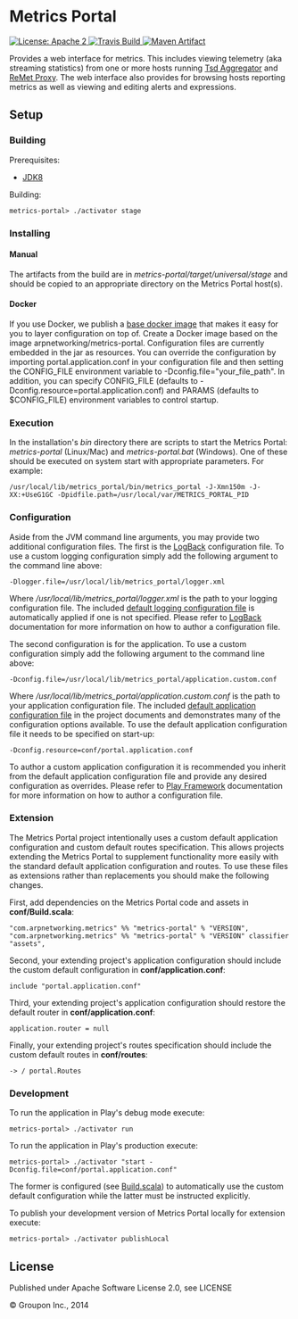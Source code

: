 Metrics Portal
==============

<a href="https://raw.githubusercontent.com/ArpNetworking/metrics-portal/master/LICENSE">
    <img src="https://img.shields.io/hexpm/l/plug.svg"
         alt="License: Apache 2">
</a>
<a href="https://travis-ci.org/ArpNetworking/metrics-portal/">
    <img src="https://travis-ci.org/ArpNetworking/metrics-portal.png?branch=master"
         alt="Travis Build">
</a>
<a href="http://search.maven.org/#search%7Cga%7C1%7Cg%3A%22com.arpnetworking.metrics%22%20a%3A%22metrics-portal_2.11%22">
    <img src="https://img.shields.io/maven-central/v/com.arpnetworking.metrics/metrics-portal_2.11.svg"
         alt="Maven Artifact">
</a>

Provides a web interface for metrics. This includes viewing telemetry (aka streaming statistics) from one or more hosts running [Tsd Aggregator](https://github.com/ArpNetworking/metrics/blob/master/tsd/tsd-aggregator/README.md) and [ReMet Proxy](https://github.com/ArpNetworking/metrics/blob/master/remet-proxy/README.md). The web interface also provides for browsing hosts reporting metrics as well as viewing and editing alerts and expressions.

Setup
-----

### Building

Prerequisites:
* [JDK8](http://www.oracle.com/technetwork/java/javase/downloads/jdk8-downloads-2133151.html)

Building:

    metrics-portal> ./activator stage

### Installing

#### Manual

The artifacts from the build are in *metrics-portal/target/universal/stage* and should be copied to an appropriate directory on the Metrics Portal host(s).

#### Docker

If you use Docker, we publish a [base docker image](https://hub.docker.com/r/arpnetworking/metrics-portal/) that makes it easy for you to layer configuration on top of.  Create a Docker image based on the image arpnetworking/metrics-portal.  Configuration files are currently embedded in the jar as resources.  You can override the configuration by importing portal.application.conf in your configuration file and then setting the CONFIG_FILE environment variable to -Dconfig.file="your_file_path".  In addition, you can specify CONFIG_FILE (defaults to -Dconfig.resource=portal.application.conf) and PARAMS (defaults to $CONFIG_FILE) environment variables to control startup.


### Execution

In the installation's *bin* directory there are scripts to start the Metrics Portal: *metrics-portal* (Linux/Mac) and *metrics-portal.bat* (Windows).  One of these should be executed on system start with appropriate parameters.  For example:

    /usr/local/lib/metrics_portal/bin/metrics_portal -J-Xmn150m -J-XX:+UseG1GC -Dpidfile.path=/usr/local/var/METRICS_PORTAL_PID

### Configuration

Aside from the JVM command line arguments, you may provide two additional configuration files. The first is the [LogBack](http://logback.qos.ch/) configuration file.  To use a custom logging configuration simply add the following argument to the command line above:

    -Dlogger.file=/usr/local/lib/metrics_portal/logger.xml

Where */usr/local/lib/metrics_portal/logger.xml* is the path to your logging configuration file. The included [default logging configuration file](conf/logger.xml) is automatically applied if one is not specified. Please refer to [LogBack](http://logback.qos.ch/) documentation for more information on how to author a configuration file.

The second configuration is for the application. To use a custom configuration simply add the following argument to the command line above:

    -Dconfig.file=/usr/local/lib/metrics_portal/application.custom.conf

Where */usr/local/lib/metrics_portal/application.custom.conf* is the path to your application configuration file.  The included [default application configuration file](conf/portal.application.conf) in the project documents and demonstrates many of the configuration options available. To use the default application configuration file it needs to be specified on start-up:

    -Dconfig.resource=conf/portal.application.conf

To author a custom application configuration it is recommended you inherit from the default application configuration file and provide any desired configuration as overrides. Please refer to [Play Framework](https://www.playframework.com/documentation/2.4.x/ProductionConfiguration) documentation for more information on how to author a configuration file.

### Extension

The Metrics Portal project intentionally uses a custom default application configuration and custom default routes specification. This allows projects extending the Metrics Portal to supplement functionality more easily with the standard default application configuration and routes. To use these files as extensions rather than replacements you should make the following changes.

First, add dependencies on the Metrics Portal code and assets in __conf/Build.scala__:

    "com.arpnetworking.metrics" %% "metrics-portal" % "VERSION",
    "com.arpnetworking.metrics" %% "metrics-portal" % "VERSION" classifier "assets",

Second, your extending project's application configuration should include the custom default configuration in __conf/application.conf__:

    include "portal.application.conf"

Third, your extending project's application configuration should restore the default router in __conf/application.conf__:

    application.router = null

Finally, your extending project's routes specification should include the custom default routes in __conf/routes__:

    -> / portal.Routes

### Development

To run the application in Play's debug mode execute:

    metrics-portal> ./activator run

To run the application in Play's production execute:

    metrics-portal> ./activator "start -Dconfig.file=conf/portal.application.conf"

The former is configured (see [Build.scala](projectt/Build.scala)) to automatically use the custom default configuration while the latter must be instructed explicitly.

To publish your development version of Metrics Portal locally for extension execute:

    metrics-portal> ./activator publishLocal

License
-------

Published under Apache Software License 2.0, see LICENSE

&copy; Groupon Inc., 2014
